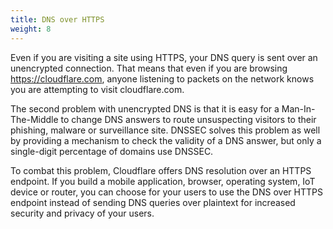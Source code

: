 ```yaml
---
title: DNS over HTTPS
weight: 8
---
```


Even if you are visiting a site using HTTPS, your DNS query is sent over an unencrypted connection. That means that even if you are browsing https://cloudflare.com, anyone listening to packets on the network knows you are attempting to visit cloudflare.com.

The second problem with unencrypted DNS is that it is easy for a Man-In-The-Middle to change DNS answers to route unsuspecting visitors to their phishing, malware or surveillance site. DNSSEC solves this problem as well by providing a mechanism to check the validity of a DNS answer, but only a single-digit percentage of domains use DNSSEC.

To combat this problem, Cloudflare offers DNS resolution over an HTTPS endpoint. If you build a mobile application, browser, operating system, IoT device or router, you can choose for your users to use the DNS over HTTPS endpoint instead of sending DNS queries over plaintext for increased security and privacy of your users.  
